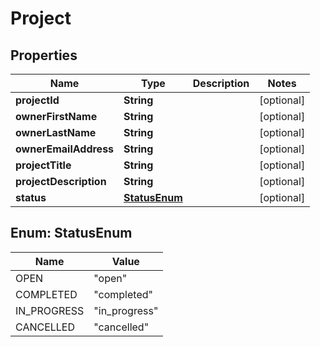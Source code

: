 # Project

## Properties
Name | Type | Description | Notes
------------ | ------------- | ------------- | -------------
**projectId** | **String** |  |  [optional]
**ownerFirstName** | **String** |  |  [optional]
**ownerLastName** | **String** |  |  [optional]
**ownerEmailAddress** | **String** |  |  [optional]
**projectTitle** | **String** |  |  [optional]
**projectDescription** | **String** |  |  [optional]
**status** | [**StatusEnum**](#StatusEnum) |  |  [optional]

<a name="StatusEnum"></a>
## Enum: StatusEnum
Name | Value
---- | -----
OPEN | &quot;open&quot;
COMPLETED | &quot;completed&quot;
IN_PROGRESS | &quot;in_progress&quot;
CANCELLED | &quot;cancelled&quot;
